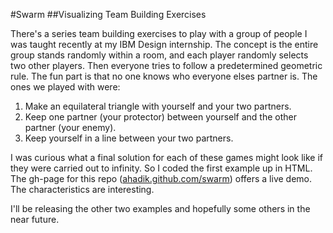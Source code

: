 #Swarm
##Visualizing Team Building Exercises

There's a series team building exercises to play with a group of people I was taught recently at my IBM Design internship. The concept is the entire group stands randomly within a room, and each player randomly selects two other players. Then everyone tries to follow a predetermined geometric rule. The fun part is that no one knows who everyone elses partner is. The ones we played with were:

1. Make an equilateral triangle with yourself and your two partners.
2. Keep one partner (your protector) between yourself and the other partner (your enemy).
3. Keep yourself in a line between your two partners.

I was curious what a final solution for each of these games might look like if they were carried out to infinity. So I coded the first example up in HTML. The gh-page for this repo ([ahadik.github.com/swarm](ahadik.github.com/swarm)) offers a live demo. The characteristics are interesting.

I'll be releasing the other two examples and hopefully some others in the near future.